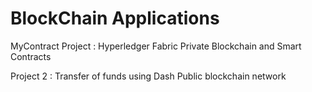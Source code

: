 # BlockChain Applications
 
MyContract Project : Hyperledger Fabric Private Blockchain and Smart Contracts

Project 2 : Transfer of funds using Dash Public blockchain network 